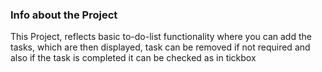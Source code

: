 ### Info about the Project

This Project, reflects basic to-do-list functionality where you can add the tasks, which are then displayed, task can be removed if not required and also if the task is completed it can be checked as in tickbox
